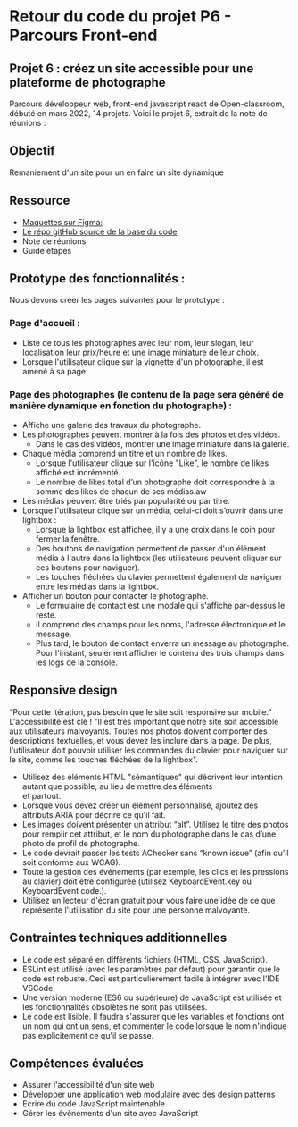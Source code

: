 # Retour du code du projet P6 - Parcours Front-end

## Projet 6 : créez un site accessible pour une plateforme de photographe

Parcours développeur web, front-end javascript react de Open-classroom, débuté en mars 2022, 14 projets. Voici le projet 6, extrait de la note de réunions :

## Objectif

Remaniement d'un site pour un en faire un site dynamique

## Ressource

- [Maquettes sur Figma:](https://www.figma.com/file/Q3yNeD7WTK9QHDldg9vaRl/UI-Design-FishEye-FR?node-id=0%3A1)
- [Le répo gitHub source de la base du code](https://github.com/OpenClassrooms-Student-Center/Front-End-Fisheye)
- Note de réunions
- Guide étapes

## Prototype des fonctionnalités :

Nous devons créer les pages suivantes pour le prototype :

### Page d'accueil :

- Liste de tous les photographes avec leur nom, leur slogan, leur localisation leur prix/heure et une image miniature de leur choix.
- Lorsque l'utilisateur clique sur la vignette d'un photographe, il est amené à sa page.

### Page des photographes (le contenu de la page sera généré de manière dynamique en fonction du photographe) :

- Affiche une galerie des travaux du photographe.
- Les photographes peuvent montrer à la fois des photos et des vidéos.
  - Dans le cas des vidéos, montrer une image miniature dans la galerie.
- Chaque média comprend un titre et un nombre de likes.
  - Lorsque l'utilisateur clique sur l'icône "Like", le nombre de likes affiché est incrémenté.
  - Le nombre de likes total d’un photographe doit correspondre à la somme des likes de chacun de ses médias.aw
- Les médias peuvent être triés par popularité ou par titre.
- Lorsque l'utilisateur clique sur un média, celui-ci doit s’ouvrir dans une lightbox :
  - Lorsque la lightbox est affichée, il y a une croix dans le coin pour fermer la fenêtre.
  - Des boutons de navigation permettent de passer d'un élément média à l'autre dans la lightbox (les utilisateurs peuvent cliquer sur ces boutons pour naviguer).
  - Les touches fléchées du clavier permettent également de naviguer entre les médias dans la lightbox.
- Afficher un bouton pour contacter le photographe.
  - Le formulaire de contact est une modale qui s'affiche par-dessus le reste.
  - Il comprend des champs pour les noms, l'adresse électronique et le message.
  - Plus tard, le bouton de contact enverra un message au photographe. Pour l'instant, seulement afficher le contenu des trois champs dans les logs de la console.

## Responsive design

“Pour cette itération, pas besoin que le site soit responsive sur mobile.”
L'accessibilité est clé !
"Il est très important que notre site soit accessible aux utilisateurs malvoyants. Toutes nos photos doivent comporter des descriptions textuelles, et vous devez les inclure dans la page. De plus, l'utilisateur doit pouvoir utiliser les commandes du clavier pour naviguer sur le site, comme les touches fléchées de la lightbox".

- Utilisez des éléments HTML "sémantiques" qui décrivent leur intention autant que possible, au lieu de mettre des éléments <div> et <span> partout.
- Lorsque vous devez créer un élément personnalisé, ajoutez des attributs ARIA pour décrire ce qu'il fait.
- Les images doivent présenter un attribut “alt”. Utilisez le titre des photos pour remplir cet attribut, et le nom du photographe dans le cas d’une photo de profil de photographe.
- Le code devrait passer les tests AChecker sans “known issue” (afin qu'il soit conforme aux WCAG).
- Toute la gestion des événements (par exemple, les clics et les pressions au clavier) doit être configurée (utilisez KeyboardEvent.key ou KeyboardEvent code.).
- Utilisez un lecteur d'écran gratuit pour vous faire une idée de ce que représente l'utilisation du site pour une personne malvoyante.

## Contraintes techniques additionnelles

- Le code est séparé en différents fichiers (HTML, CSS, JavaScript).
- ESLint est utilisé (avec les paramètres par défaut) pour garantir que le
  code est robuste. Ceci est particulièrement facile à intégrer avec l'IDE
  VSCode.
- Une version moderne (ES6 ou supérieure) de JavaScript est utilisée et
  les fonctionnalités obsolètes ne sont pas utilisées.
- Le code est lisible. Il faudra s'assurer que les variables et fonctions ont un nom qui ont un sens, et commenter le code lorsque le nom n'indique pas explicitement ce qu'il se passe.

## Compétences évaluées

- Assurer l'accessibilité d'un site web
- Développer une application web modulaire avec des design patterns
- Ecrire du code JavaScript maintenable
- Gérer les évènements d'un site avec JavaScript
